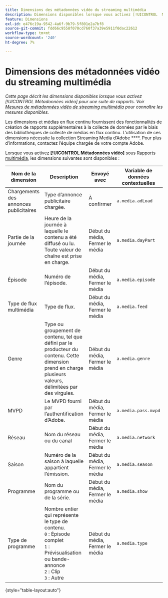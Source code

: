 ```yaml
---
title: Dimensions des métadonnées vidéo du streaming multimédia
description: Dimensions disponibles lorsque vous activez [!UICONTROL  Métadonnées vidéo ] pour une suite de rapports.
feature: Dimensions
exl-id: e476c19a-9542-4a6f-9b79-5f801e2a7bf8
source-git-commit: fdd66c9558f070cd760f37a39e5911f0dac22612
workflow-type: tm+mt
source-wordcount: '240'
ht-degree: 7%

---
```


# Dimensions des métadonnées vidéo du streaming multimédia

*Cette page décrit les dimensions disponibles lorsque vous activez [!UICONTROL Métadonnées vidéo] pour une suite de rapports. Voir [Mesures de métadonnées vidéo de streaming multimédia](../metrics/sm-video-metadata.md) pour connaître les mesures disponibles.*

Les dimensions et médias en flux continu fournissent des fonctionnalités de création de rapports supplémentaires à la collecte de données par le biais des bibliothèques de collecte de médias en flux continu. L’utilisation de ces dimensions nécessite la collection Streaming Media d’Adobe ****. Pour plus d’informations, contactez l’équipe chargée de votre compte Adobe.

Lorsque vous activez **[!UICONTROL Métadonnées vidéo]** sous [Rapports multimédia](/help/admin/admin/c-manage-report-suites/c-edit-report-suites/media-management.md), les dimensions suivantes sont disponibles :

| Nom de la dimension | Description | Envoyé avec | Variable de données contextuelles |
| --- | --- | --- | --- |
| Chargements des annonces publicitaires | Type d’annonce publicitaire chargée. | À confirmer | `a.media.adLoad` |
| Partie de la journée | Heure de la journée à laquelle le contenu a été diffusé ou lu. Toute valeur de chaîne est prise en charge. | Début du média, Fermer le média | `a.media.dayPart` |
| Épisode | Numéro de l’épisode. | Début du média, Fermer le média | `a.media.episode` |
| Type de flux multimédia | Type de flux. | Début du média, Fermer le média | `a.media.feed` |
| Genre | Type ou groupement de contenu, tel que défini par le producteur du contenu. Cette dimension prend en charge plusieurs valeurs, délimitées par des virgules. | Début du média, Fermer le média | `a.media.genre` |
| MVPD | Le MVPD fourni par l’authentification d’Adobe. | Début du média, Fermer le média | `a.media.pass.mvpd` |
| Réseau | Nom du réseau ou du canal | Début du média, Fermer le média | `a.media.network` |
| Saison | Numéro de la saison à laquelle appartient l’émission. | Début du média, Fermer le média | `a.media.season` |
| Programme | Nom du programme ou de la série. | Début du média, Fermer le média | `a.media.show` |
| Type de programme | Nombre entier qui représente le type de contenu.<br>`0` : Épisode complet <br>`1` : Prévisualisation ou bande-annonce<br>`2` : Clip<br>`3` : Autre | Début du média, Fermer le média | `a.media.type` |

{style="table-layout:auto"}
